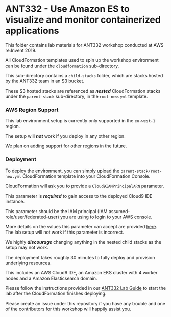 # ANT332 - Use Amazon ES to visualize and monitor containerized applications

This folder contains lab materials for ANT332 workshop conducted at AWS re:Invent 2019.

All CloudFormation templates used to spin up the workshop environment can be found under the `cloudformation` sub-directory.

This sub-directory contains a `child-stacks` folder, which are stacks hosted by the ANT332 team in an S3 bucket.

These S3 hosted stacks are referenced as ***nested*** CloudFormation stacks under the `parent-stack` sub-directory, in the `root-new.yml` template.

### AWS Region Support

This lab environment setup is currently only supported in the `eu-west-1` region.

The setup will ***not*** work if you deploy in any other region.

We plan on adding support for other regions in the future.

### Deployment

To deploy the environment, you can simply upload the `parent-stack/root-new.yml` CloudFormation template into your CloudFormation Console.

CloudFormation will ask you to provide a `Cloud9IAMPrincipalARN` parameter.

This parameter is ***required*** to gain access to the deployed Cloud9 IDE instance.

This parameter should be the IAM principal (IAM assumed-role/user/federated-user) you are using to login to your AWS console.

More details on the values this parameter can accept are provided [here](https://docs.aws.amazon.com/AWSCloudFormation/latest/UserGuide/aws-resource-cloud9-environmentec2.html#cfn-cloud9-environmentec2-ownerarn). The lab setup will not work if this parameter is incorrect.

We highly ***discourage*** changing anything in the nested child stacks as the setup may not work.

The deployment takes roughly 30 minutes to fully deploy and provision underlying resources.

This includes an AWS Cloud9 IDE, an Amazon EKS cluster with 4 worker nodes and a Amazon Elasticsearch domain.

Please follow the instructions provided in our [ANT332 Lab Guide](http://eseksworkshop.com) to start the lab after the CloudFormation finishes deploying.

Please create an issue under this repository if you have any trouble and one of the contributors for this workshop will happily assist you.
